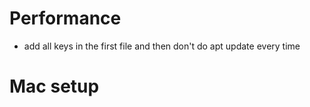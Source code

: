 # Performance 
- add all keys in the first file and then don't do apt update every time

# Mac setup 
